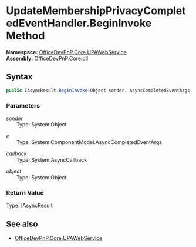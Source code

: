 # UpdateMembershipPrivacyCompletedEventHandler.BeginInvoke Method  
  

**Namespace:** [OfficeDevPnP.Core.UPAWebService](OfficeDevPnP.Core.UPAWebService.md)  
**Assembly:** OfficeDevPnP.Core.dll  
## Syntax
```C#
public IAsyncResult BeginInvoke(Object sender, AsyncCompletedEventArgs e, AsyncCallback callback, Object object)
```
### Parameters
*sender*  
&emsp;&emsp;Type: System.Object  

*e*  
&emsp;&emsp;Type: System.ComponentModel.AsyncCompletedEventArgs  

*callback*  
&emsp;&emsp;Type: System.AsyncCallback  

*object*  
&emsp;&emsp;Type: System.Object  

### Return Value
Type: IAsyncResult  

## See also
- [OfficeDevPnP.Core.UPAWebService](OfficeDevPnP.Core.UPAWebService.md)
